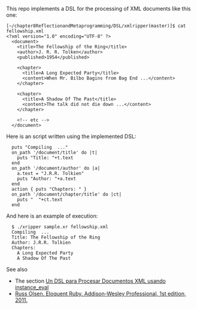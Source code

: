 
This repo implements a DSL for the processing
of XML documents like this one:

    [~/chapter8ReflectionandMetaprogramming/DSL/xmlripper(master)]$ cat fellowship.xml 
    <?xml version="1.0" encoding="UTF-8" ?>
      <document>
        <title>The Fellowship of the Ring</title>
        <author>J. R. R. Tolken</author>
        <published>1954</published>
        
        <chapter>
          <title>A Long Expected Party</title>
          <content>When Mr. Bilbo Bagins from Bag End ...</content>
        </chapter>

        <chapter>
          <title>A Shadow Of The Past</title>
          <content>The talk did not die down ...</content>
        </chapter>

        <!-- etc -->
      </document>


Here is an script written using the implemented DSL:

      puts "Compiling  ..."
      on_path '/document/title' do |t| 
        puts "Title: "+t.text 
      end
      on_path '/document/author' do |a| 
        a.text = "J.R.R. Tolkien"
        puts "Author: "+a.text 
      end
      action { puts "Chapters: " }
      on_path '/document/chapter/title' do |ct| 
        puts "  "+ct.text 
      end

And here is an example of execution:

      $ ./xripper sample.xr fellowship.xml 
      Compiling  ...
      Title: The Fellowship of the Ring
      Author: J.R.R. Tolkien
      Chapters: 
        A Long Expected Party
        A Shadow Of The Past

See also 

* The section [Un DSL para Procesar Documentos XML usando instance_eval](hub.io/apuntes-ruby/)
* [Russ Olsen. 
Eloquent Ruby. 
Addison-Wesley Professional, 1st edition, 2011.](http://eloquentruby.com/)
